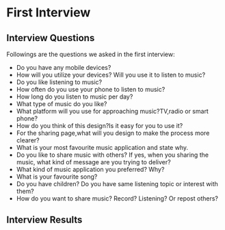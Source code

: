 # First Interview 
## Interview Questions
Followings are the questions we asked in the first interview:
* Do you have any mobile devices?
* How will you utilize your devices? Will you use it to listen to music?
* Do you like listening to music?
* How often do you use your phone to listen to music?
* How long do you listen to music per day?
* What type of music do you like?
* What platform will you use for approaching music?TV,radio or smart phone?
* How do you think of this design?Is it easy for you to use it?
* For the sharing page,what will you design to make the process more clearer?
* What is your most favourite music application and state why.
* Do you like to share music with others? If yes, when you sharing the music, what kind of message are you trying to deliver?
* What kind of music application you preferred? Why?
* What is your favourite song?
* Do you have children? Do you have same listening topic or interest with them?
* How do you want to share music? Record? Listening? Or repost others?

## Interview Results

